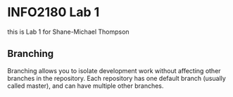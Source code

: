 # INFO2180 Lab 1
this is Lab 1 for Shane-Michael Thompson

## Branching
Branching allows you to isolate development work without
affecting other branches in the repository. Each repository
has one default branch (usually called master), and can have 
multiple other branches.